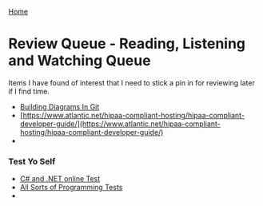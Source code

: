 [Home](../)

# Review Queue - Reading, Listening and Watching Queue

Items I have found of interest that I need to stick a pin in for reviewing later if I find time.

- [Building Diagrams In Git](https://ardalis.com/github-diagrams-with-mermaid/)
- [https://www.atlantic.net/hipaa-compliant-hosting/hipaa-compliant-developer-guide/](https://www.atlantic.net/hipaa-compliant-hosting/hipaa-compliant-developer-guide/)
-

### Test Yo Self

- [C# and .NET online Test](https://www.testdome.com/tests/c-sharp-net-online-test/67)
- [All Sorts of Programming Tests](https://www.testdome.com/tests)
-
